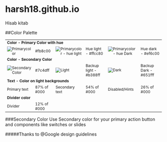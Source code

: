harsh18.github.io
=================
Hisab kitab


##Color Palette
<table style="font-size:12px">
	<tr>
		<td colspan="6"><b>Color - Primary Color with hue<b/></td>
	</tr>
	<tr>
		<td vertical-align="middle"><img src="http://i61.tinypic.com/2h73zn6.jpg" alt="Primarycolor"/></td>
		<td>#fb8c00</td>
		<td vertical-align="middle"><img src="http://i58.tinypic.com/etz11j.jpg" alt="Primarycolor - hue light"/></td>
		<td>Hue light - #ffcc80</td>
		<td vertical-align="middle"><img src="http://i61.tinypic.com/2lt5zf4.jpg" alt="Primarycolor- hue Dark"/></td>
		<td>Hue dark - #ef6c00</td>
	</tr>
	<tr>
		<td colspan="6"><b>Color - Secondary Color<b/></td>
	</tr>
	<tr>
		<td vertical-align="middle"><img src="http://i59.tinypic.com/2d7egib.jpg" alt="Secondary Color"/></td>
		<td>#7c4dff</td>
		<td vertical-align="middle"><img src="http://i57.tinypic.com/2u72eio.jpg" alt="Light"/></td>
		<td>Backup light - #b388ff</td>
		<td vertical-align="middle"><img src="http://i62.tinypic.com/35k61ck.jpg" alt="Dark"/></td>
		<td>Backup Dark - #651fff</td>
	</tr>
	<tr>
		<td colspan="6"><b>Text - Color on light backgrounds<b/></td>
	</tr>
	<tr>
		<td vertical-align="middle">Primary text</td>
		<td>87% of #000</td>
		<td vertical-align="middle">Secondary text</td>
		<td>54% of #000</td>
		<td vertical-align="middle">Disabled/Hints</td>
		<td>26% of #000</td>
	</tr>
	<tr>
		<td colspan="6"><b>Divider color<b/></td>
	</tr>
	<tr>
		<td vertical-align="middle" col-span="6">Divider</td>
		<td>12% of #000</td>
	</tr>
</table>

###Secondary Color
Use Secondary color for your primary action button and components like switches or slides 

#####Thanks to @Google design guidelines
